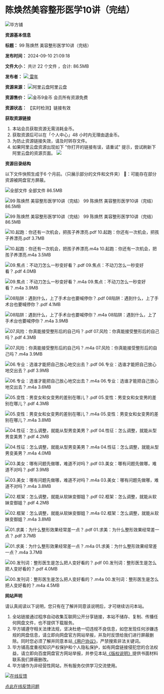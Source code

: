 # 陈焕然美容整形医学10讲（完结）

![毕方铺](https://cdn.iizhi.cn/zhi/mlogo.png)

**资源基本信息**

**标题：** 99 陈焕然 美容整形医学10讲（完结）

**发布时间：** 2024-09-10 21:09:18

**文件大小：** 共计 22 个文件 ，合计: 86.5MB

**发布者：** [![](https://cdn.iizhi.cn/zhi/avatar/default_125.png) 雷年](/person/1da7cf70a31c43b48035f99dcad4ed90/resource)

**资源来源：** ![阿里云盘](https://cdn.iizhi.cn/zhi/svg/alipan.png)阿里云盘

**资源售价：** ![金币](https://cdn.iizhi.cn/zhi/coin.png)9金币 会员所有资源免费

**资源状态：** 【实时检测】链接有效

**获取资源链接**

1.  本站会员获取资源无需消耗金币。
2.  获取资源后可以在「个人中心」48 小时内无理由退金币。
3.  为防止资源链接失效，请及时转存文件。
4.  如果阿里云盘资源出现如下 "你打开的链接有误，请重试" 提示，尝试刷新下阿里云盘的资源页面。 ![](https://cdn.iizhi.cn/zhi/tip.png)

**资源目录结构**

以下文件快照生成于6 个月前。（只展示部分的文件和文件夹） 📢：可能存在部分资源被网盘官方屏蔽。

![全部文件](https://cdn.iizhi.cn/icons/filetype/filetype_folder.png) 全部文件 86.5MB

![99 陈焕然 美容整形医学10讲（完结）](https://cdn.iizhi.cn/icons/filetype/filetype_folder.png) 99 陈焕然 美容整形医学10讲（完结） 86.5MB

![99 陈焕然 美容整形医学10讲（完结）](https://cdn.iizhi.cn/icons/filetype/filetype_folder.png) 99 陈焕然 美容整形医学10讲（完结） 86.5MB

![10.起跑：你还有一次机会，把孩子养漂亮.pdf](https://cdn.iizhi.cn/icons/filetype/filetype_pdf.png) 10.起跑：你还有一次机会，把孩子养漂亮.pdf 3.7MB

![10.起跑：你还有一次机会，把孩子养漂亮.m4a](https://cdn.iizhi.cn/icons/filetype/filetype_audio.png) 10.起跑：你还有一次机会，把孩子养漂亮.m4a 3.5MB

![09.焦点：不动刀怎么一秒变好看？.pdf](https://cdn.iizhi.cn/icons/filetype/filetype_pdf.png) 09.焦点：不动刀怎么一秒变好看？.pdf 4.0MB

![09.焦点：不动刀怎么一秒变好看？.m4a](https://cdn.iizhi.cn/icons/filetype/filetype_audio.png) 09.焦点：不动刀怎么一秒变好看？.m4a 3.9MB

![08陷阱：遇到什么，上了手术台也要喊停你？.pdf](https://cdn.iizhi.cn/icons/filetype/filetype_pdf.png) 08陷阱：遇到什么，上了手术台也要喊停你？.pdf 4.1MB

![08陷阱：遇到什么，上了手术台也要喊停你？.m4a](https://cdn.iizhi.cn/icons/filetype/filetype_audio.png) 08陷阱：遇到什么，上了手术台也要喊停你？.m4a 3.9MB

![07.风险：你真能接受整形后的自己吗？.pdf](https://cdn.iizhi.cn/icons/filetype/filetype_pdf.png) 07.风险：你真能接受整形后的自己吗？.pdf 4.3MB

![07.风险：你真能接受整形后的自己吗？.m4a](https://cdn.iizhi.cn/icons/filetype/filetype_audio.png) 07.风险：你真能接受整形后的自己吗？.m4a 3.9MB

![06.专业：选谁才能把自己放心地交出去？.pdf](https://cdn.iizhi.cn/icons/filetype/filetype_pdf.png) 06.专业：选谁才能把自己放心地交出去？.pdf 3.9MB

![06.专业：选谁才能把自己放心地交出去？.m4a](https://cdn.iizhi.cn/icons/filetype/filetype_audio.png) 06.专业：选谁才能把自己放心地交出去？.m4a 3.6MB

![05.变性：男变女和女变男的差别在哪儿？.pdf](https://cdn.iizhi.cn/icons/filetype/filetype_pdf.png) 05.变性：男变女和女变男的差别在哪儿？.pdf 4.3MB

![05.变性：男变女和女变男的差别在哪儿？.m4a](https://cdn.iizhi.cn/icons/filetype/filetype_audio.png) 05.变性：男变女和女变男的差别在哪儿？.m4a 3.8MB

![04.性征：怎么调整，就能从型男变美男？.pdf](https://cdn.iizhi.cn/icons/filetype/filetype_pdf.png) 04.性征：怎么调整，就能从型男变美男？.pdf 4.2MB

![04.性征：怎么调整，就能从型男变美男？.m4a](https://cdn.iizhi.cn/icons/filetype/filetype_audio.png) 04.性征：怎么调整，就能从型男变美男？.m4a 4.0MB

![03.美女：哪有问题先做哪，难道不对吗？.pdf](https://cdn.iizhi.cn/icons/filetype/filetype_pdf.png) 03.美女：哪有问题先做哪，难道不对吗？.pdf 3.9MB

![03.美女：哪有问题先做哪，难道不对吗？.m4a](https://cdn.iizhi.cn/icons/filetype/filetype_audio.png) 03.美女：哪有问题先做哪，难道不对吗？.m4a 3.8MB

![02.框架：怎么调整，就能从软妹变御姐？.pdf](https://cdn.iizhi.cn/icons/filetype/filetype_pdf.png) 02.框架：怎么调整，就能从软妹变御姐？.pdf 4.2MB

![02.框架：怎么调整，就能从软妹变御姐？.m4a](https://cdn.iizhi.cn/icons/filetype/filetype_audio.png) 02.框架：怎么调整，就能从软妹变御姐？.m4a 3.8MB

![01.求美：为什么整形效果经常差一点？.pdf](https://cdn.iizhi.cn/icons/filetype/filetype_pdf.png) 01.求美：为什么整形效果经常差一点？.pdf 3.7MB

![01.求美：为什么整形效果经常差一点？.m4a](https://cdn.iizhi.cn/icons/filetype/filetype_audio.png) 01.求美：为什么整形效果经常差一点？.m4a 3.7MB

![00.发刊词：整形医生是怎么把人变好看的？.pdf](https://cdn.iizhi.cn/icons/filetype/filetype_pdf.png) 00.发刊词：整形医生是怎么把人变好看的？.pdf 4.0MB

![00.发刊词：整形医生是怎么把人变好看的？.m4a](https://cdn.iizhi.cn/icons/filetype/filetype_audio.png) 00.发刊词：整形医生是怎么把人变好看的？.m4a 4.5MB

**网站声明**

请认真阅读以下说明，您只有在了解并同意该说明后，才可继续访问本站。

1.  全站链接通过程序自动收集互联网公开分享链接，本站不储存、复制、传播任何网盘文件，也不提供下载服务。
2.  毕方铺遵守相关法律法规，坚决杜绝一切违规不良信息，如您发现任何涉嫌违规的网盘信息，请立即向网盘官方网站举报，并及时反馈给我们进行屏蔽删除。同时您必须了解并同意本站[《用户协议》](/about/agree)，严禁搜索非法关键词。
3.  毕方铺高度重视知识产权保护和个人隐私保护，如有网盘链接侵犯您的合法权益，请立即向百度网盘官方网站举报，并参见本站[《版权说明》](/about/version)提供书面材料联系我们屏蔽删改。
4.  毕方铺作为非经营性网站，所有服务仅供学习交流使用。

[![在线反馈](https://cdn.iizhi.cn/zhi/feedback.png)](https://wj.qq.com/s2/7699850/988b)

[点此在线反馈问题](https://wj.qq.com/s2/7699850/988b)
